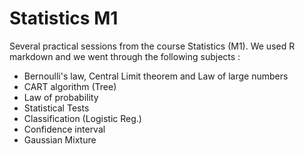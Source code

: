 # Statistics M1
Several practical sessions from the course Statistics (M1). We used R markdown and we went through the following subjects : 
- Bernoulli's law, Central Limit theorem and Law of large numbers
- CART algorithm (Tree)
- Law of probability
- Statistical Tests
- Classification (Logistic Reg.)
- Confidence interval
- Gaussian Mixture


